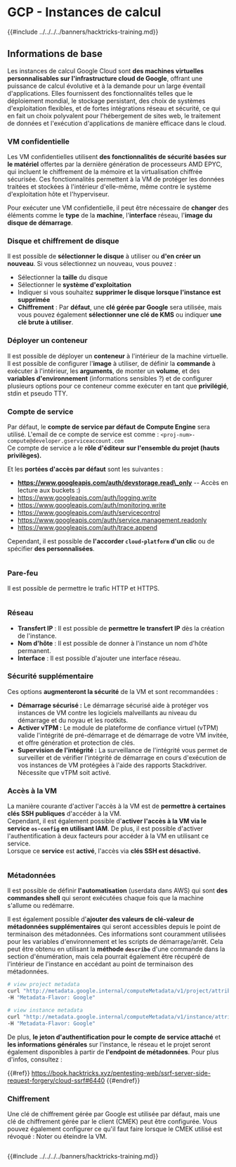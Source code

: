 # GCP - Instances de calcul

{{#include ../../../../banners/hacktricks-training.md}}

## Informations de base

Les instances de calcul Google Cloud sont **des machines virtuelles personnalisables sur l'infrastructure cloud de Google**, offrant une puissance de calcul évolutive et à la demande pour un large éventail d'applications. Elles fournissent des fonctionnalités telles que le déploiement mondial, le stockage persistant, des choix de systèmes d'exploitation flexibles, et de fortes intégrations réseau et sécurité, ce qui en fait un choix polyvalent pour l'hébergement de sites web, le traitement de données et l'exécution d'applications de manière efficace dans le cloud.

### VM confidentielle

Les VM confidentielles utilisent **des fonctionnalités de sécurité basées sur le matériel** offertes par la dernière génération de processeurs AMD EPYC, qui incluent le chiffrement de la mémoire et la virtualisation chiffrée sécurisée. Ces fonctionnalités permettent à la VM de protéger les données traitées et stockées à l'intérieur d'elle-même, même contre le système d'exploitation hôte et l'hyperviseur.

Pour exécuter une VM confidentielle, il peut être nécessaire de **changer** des éléments comme le **type** de la **machine**, l'**interface** réseau, l'**image du disque de démarrage**.

### Disque et chiffrement de disque

Il est possible de **sélectionner le disque** à utiliser ou **d'en créer un nouveau**. Si vous sélectionnez un nouveau, vous pouvez :

- Sélectionner la **taille** du disque
- Sélectionner le **système d'exploitation**
- Indiquer si vous souhaitez **supprimer le disque lorsque l'instance est supprimée**
- **Chiffrement** : Par **défaut**, une **clé gérée par Google** sera utilisée, mais vous pouvez également **sélectionner une clé de KMS** ou indiquer **une clé brute à utiliser**.

### Déployer un conteneur

Il est possible de déployer un **conteneur** à l'intérieur de la machine virtuelle.\
Il est possible de configurer l'**image** à utiliser, de définir la **commande** à exécuter à l'intérieur, les **arguments**, de monter un **volume**, et des **variables d'environnement** (informations sensibles ?) et de configurer plusieurs options pour ce conteneur comme exécuter en tant que **privilégié**, stdin et pseudo TTY.

### Compte de service

Par défaut, le **compte de service par défaut de Compute Engine** sera utilisé. L'email de ce compte de service est comme : `<proj-num>-compute@developer.gserviceaccount.com`\
Ce compte de service a le **rôle d'éditeur sur l'ensemble du projet (hauts privilèges).**

Et les **portées d'accès par défaut** sont les suivantes :

- **https://www.googleapis.com/auth/devstorage.read\_only** -- Accès en lecture aux buckets :)
- https://www.googleapis.com/auth/logging.write
- https://www.googleapis.com/auth/monitoring.write
- https://www.googleapis.com/auth/servicecontrol
- https://www.googleapis.com/auth/service.management.readonly
- https://www.googleapis.com/auth/trace.append

Cependant, il est possible de **l'accorder `cloud-platform` d'un clic** ou de spécifier **des personnalisées**.

<figure><img src="../../../../images/image (327).png" alt=""><figcaption></figcaption></figure>

### Pare-feu

Il est possible de permettre le trafic HTTP et HTTPS.

<figure><img src="../../../../images/image (326).png" alt=""><figcaption></figcaption></figure>

### Réseau

- **Transfert IP** : Il est possible de **permettre le transfert IP** dès la création de l'instance.
- **Nom d'hôte** : Il est possible de donner à l'instance un nom d'hôte permanent.
- **Interface** : Il est possible d'ajouter une interface réseau.

### Sécurité supplémentaire

Ces options **augmenteront la sécurité** de la VM et sont recommandées :

- **Démarrage sécurisé :** Le démarrage sécurisé aide à protéger vos instances de VM contre les logiciels malveillants au niveau du démarrage et du noyau et les rootkits.
- **Activer vTPM :** Le module de plateforme de confiance virtuel (vTPM) valide l'intégrité de pré-démarrage et de démarrage de votre VM invitée, et offre génération et protection de clés.
- **Supervision de l'intégrité :** La surveillance de l'intégrité vous permet de surveiller et de vérifier l'intégrité de démarrage en cours d'exécution de vos instances de VM protégées à l'aide des rapports Stackdriver. Nécessite que vTPM soit activé.

### Accès à la VM

La manière courante d'activer l'accès à la VM est de **permettre à certaines clés SSH publiques** d'accéder à la VM.\
Cependant, il est également possible d'**activer l'accès à la VM via le service `os-config` en utilisant IAM**. De plus, il est possible d'activer l'authentification à deux facteurs pour accéder à la VM en utilisant ce service.\
Lorsque ce **service** est **activé**, l'accès via **clés SSH est désactivé.**

<figure><img src="../../../../images/image (328).png" alt=""><figcaption></figcaption></figure>

### Métadonnées

Il est possible de définir **l'automatisation** (userdata dans AWS) qui sont **des commandes shell** qui seront exécutées chaque fois que la machine s'allume ou redémarre.

Il est également possible d'**ajouter des valeurs de clé-valeur de métadonnées supplémentaires** qui seront accessibles depuis le point de terminaison des métadonnées. Ces informations sont couramment utilisées pour les variables d'environnement et les scripts de démarrage/arrêt. Cela peut être obtenu en utilisant la **méthode `describe`** d'une commande dans la section d'énumération, mais cela pourrait également être récupéré de l'intérieur de l'instance en accédant au point de terminaison des métadonnées.
```bash
# view project metadata
curl "http://metadata.google.internal/computeMetadata/v1/project/attributes/?recursive=true&alt=text" \
-H "Metadata-Flavor: Google"

# view instance metadata
curl "http://metadata.google.internal/computeMetadata/v1/instance/attributes/?recursive=true&alt=text" \
-H "Metadata-Flavor: Google"
```
De plus, **le jeton d'authentification pour le compte de service attaché** et **les informations générales** sur l'instance, le réseau et le projet seront également disponibles à partir de **l'endpoint de métadonnées**. Pour plus d'infos, consultez :

{{#ref}}
https://book.hacktricks.xyz/pentesting-web/ssrf-server-side-request-forgery/cloud-ssrf#6440
{{#endref}}

### Chiffrement

Une clé de chiffrement gérée par Google est utilisée par défaut, mais une clé de chiffrement gérée par le client (CMEK) peut être configurée. Vous pouvez également configurer ce qu'il faut faire lorsque le CMEK utilisé est révoqué : Noter ou éteindre la VM.

<figure><img src="../../../../images/image (329).png" alt=""><figcaption></figcaption></figure>

{{#include ../../../../banners/hacktricks-training.md}}
